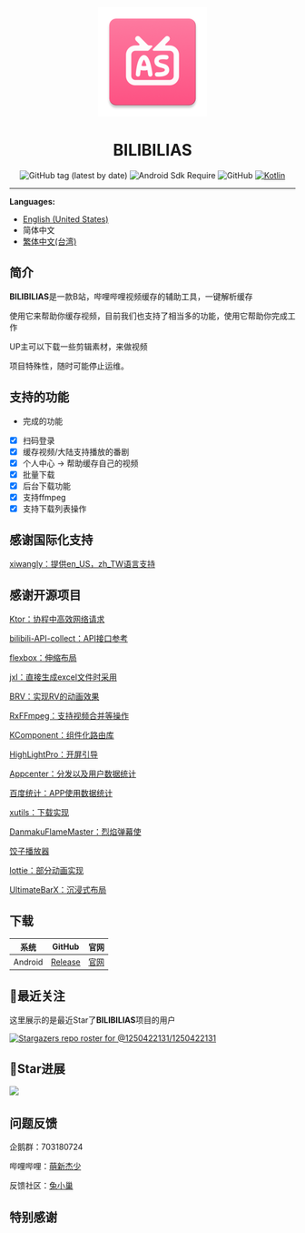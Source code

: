 <div align="center">

![](https://github.com/1250422131/bilibilias/blob/develop/app/src/main/res/mipmap-xxxhdpi/ic_launcher.png)

# BILIBILIAS

![GitHub tag (latest by date)](https://img.shields.io/github/v/tag/1250422131/bilibilias?label=version)
![Android Sdk Require](https://img.shields.io/badge/android-5.0%2B-informational)
![GitHub](https://img.shields.io/github/license/1250422131/bilibilias)
[![Kotlin](https://img.shields.io/badge/kotlin-1.7.10-blue.svg?logo=kotlin)](http://kotlinlang.org)

</div>

---

**Languages:**

- [English (United States)](./README-en_US.md)
- 简体中文
- [繁体中文(台湾)](./README-zh_TW.md)

## 简介

**BILIBILIAS**是一款B站，哔哩哔哩视频缓存的辅助工具，一键解析缓存

使用它来帮助你缓存视频，目前我们也支持了相当多的功能，使用它帮助你完成工作

UP主可以下载一些剪辑素材，来做视频

项目特殊性，随时可能停止运维。

## 支持的功能

- 完成的功能
- [x] 扫码登录
- [x] 缓存视频/大陆支持播放的番剧
- [x] 个人中心 -> 帮助缓存自己的视频
- [x] 批量下载
- [x] 后台下载功能
- [x] 支持ffmpeg
- [x] 支持下载列表操作

## 感谢国际化支持

[xiwangly：提供en_US，zh_TW语言支持](https://github.com/xiwangly2)

## 感谢开源项目

[Ktor：协程中高效网络请求](https://ktor.io/)

[bilibili-API-collect：API接口参考](https://github.com/SocialSisterYi/bilibili-API-collect)

[flexbox：伸缩布局](https://github.com/google/flexbox-layout)

[jxl：直接生成excel文件时采用](https://mvnrepository.com/artifact/net.sourceforge.jexcelapi/jxl/2.6.12)

[BRV：实现RV的动画效果](https://github.com/liangjingkanji/BRV)

[RxFFmpeg：支持视频合并等操作](https://github.com/microshow/RxFFmpeg)

[KComponent：组件化路由库](https://github.com/xiaojinzi123/KComponent)

[HighLightPro：开屏引导](https://github.com/hyy920109/HighLightPro)

[Appcenter：分发以及用户数据统计](https://appcenter.ms/)

[百度统计：APP使用数据统计](https://mtj.baidu.com/web/welcome/login)

[xutils：下载实现](https://github.com/wyouflf/xUtils3)

[DanmakuFlameMaster：烈焰弹幕使](https://github.com/bilibili/DanmakuFlameMaster)

[饺子播放器](https://github.com/Jzvd/JZVideo)

[lottie：部分动画实现](https://github.com/airbnb/lottie-android)

[UltimateBarX：沉浸式布局](https://github.com/Zackratos/UltimateBarX)

## 下载

|   系统    |                            GitHub                            |                  官网                  |
|:-------:|:------------------------------------------------------------:|:------------------------------------:|
| Android | [Release](https://github.com/1250422131/bilibilias/releases) | [官网](https://api.misakamoe.com/app/) |

## 🔭最近关注

这里展示的是最近Star了**BILIBILIAS**项目的用户

[![Stargazers repo roster for @1250422131/1250422131](https://reporoster.com/stars/1250422131/bilibilias)](https://github.com/1250422131/bilibilias/stargazers)

## 🎢Star进展

![](https://api.star-history.com/svg?repos=1250422131/bilibilias&type=Date)

## 问题反馈

企鹅群：703180724

哔哩哔哩：[萌新杰少](https://space.bilibili.com/351201307)

反馈社区：[兔小巢](https://support.qq.com/product/337496)

## 特别感谢


